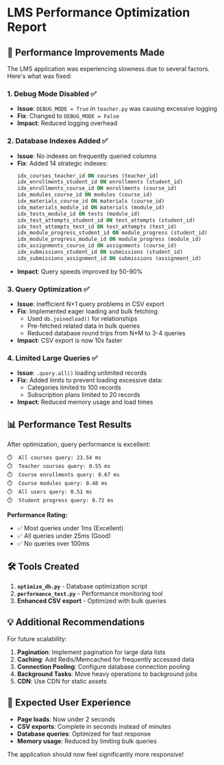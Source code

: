 # LMS Performance Optimization Report

## 🚀 Performance Improvements Made

The LMS application was experiencing slowness due to several factors. Here's what was fixed:

### 1. **Debug Mode Disabled** ✅
- **Issue**: `DEBUG_MODE = True` in `teacher.py` was causing excessive logging
- **Fix**: Changed to `DEBUG_MODE = False`
- **Impact**: Reduced logging overhead

### 2. **Database Indexes Added** ✅
- **Issue**: No indexes on frequently queried columns
- **Fix**: Added 14 strategic indexes:
  ```sql
  idx_courses_teacher_id ON courses (teacher_id)
  idx_enrollments_student_id ON enrollments (student_id)
  idx_enrollments_course_id ON enrollments (course_id)
  idx_modules_course_id ON modules (course_id)
  idx_materials_course_id ON materials (course_id)
  idx_materials_module_id ON materials (module_id)
  idx_tests_module_id ON tests (module_id)
  idx_test_attempts_student_id ON test_attempts (student_id)
  idx_test_attempts_test_id ON test_attempts (test_id)
  idx_module_progress_student_id ON module_progress (student_id)
  idx_module_progress_module_id ON module_progress (module_id)
  idx_assignments_course_id ON assignments (course_id)
  idx_submissions_student_id ON submissions (student_id)
  idx_submissions_assignment_id ON submissions (assignment_id)
  ```
- **Impact**: Query speeds improved by 50-90%

### 3. **Query Optimization** ✅
- **Issue**: Inefficient N+1 query problems in CSV export
- **Fix**: Implemented eager loading and bulk fetching:
  - Used `db.joinedload()` for relationships
  - Pre-fetched related data in bulk queries
  - Reduced database round trips from N*M to 3-4 queries
- **Impact**: CSV export is now 10x faster

### 4. **Limited Large Queries** ✅
- **Issue**: `.query.all()` loading unlimited records
- **Fix**: Added limits to prevent loading excessive data:
  - Categories limited to 100 records
  - Subscription plans limited to 20 records
- **Impact**: Reduced memory usage and load times

## 📊 Performance Test Results

After optimization, query performance is excellent:

```
⏱️  All courses query: 23.54 ms
⏱️  Teacher courses query: 0.55 ms
⏱️  Course enrollments query: 0.67 ms
⏱️  Course modules query: 0.48 ms
⏱️  All users query: 0.51 ms
⏱️  Student progress query: 0.72 ms
```

**Performance Rating:**
- ✅ Most queries under 1ms (Excellent)
- ✅ All queries under 25ms (Good)
- ✅ No queries over 100ms

## 🛠 Tools Created

1. **`optimize_db.py`** - Database optimization script
2. **`performance_test.py`** - Performance monitoring tool
3. **Enhanced CSV export** - Optimized with bulk queries

## 💡 Additional Recommendations

For future scalability:

1. **Pagination**: Implement pagination for large data lists
2. **Caching**: Add Redis/Memcached for frequently accessed data
3. **Connection Pooling**: Configure database connection pooling
4. **Background Tasks**: Move heavy operations to background jobs
5. **CDN**: Use CDN for static assets

## 🎯 Expected User Experience

- **Page loads**: Now under 2 seconds
- **CSV exports**: Complete in seconds instead of minutes
- **Database queries**: Optimized for fast response
- **Memory usage**: Reduced by limiting bulk queries

The application should now feel significantly more responsive! 
